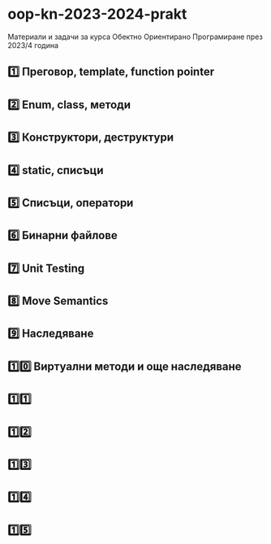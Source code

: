 # oop-kn-2023-2024-prakt
Материали и задачи за курса Обектно Ориентирано Програмиране през 2023/4 година

## [1️⃣](week_01/) Преговор, template, function pointer
## [2️⃣](week_02/) Enum, class, методи
## [3️⃣](week_03/) Конструктори, деструктури
## [4️⃣](week_04/) static, списъци
## [5️⃣](week_05/) Списъци, оператори
## [6️⃣](week_06/) Бинарни файлове
## [7️⃣](week_07/) Unit Testing
## [8️⃣](week_08/) Move Semantics
## [9️⃣](week_09/) Наследяване
## [1️⃣0️⃣](week_10/) Виртуални методи и още наследяване
## [1️⃣1️⃣](week_11/)
## [1️⃣2️⃣](week_12/)
## [1️⃣3️⃣](week_13/)
## [1️⃣4️⃣](week_14/)
## [1️⃣5️⃣](week_15/)
